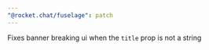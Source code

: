 ```yaml
---
"@rocket.chat/fuselage": patch
---
```


Fixes banner breaking ui when the `title` prop is not a string
